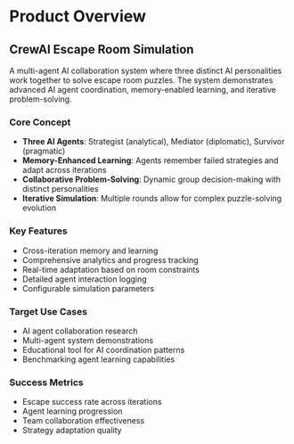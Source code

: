 # Product Overview

## CrewAI Escape Room Simulation

A multi-agent AI collaboration system where three distinct AI personalities work together to solve escape room puzzles. The system demonstrates advanced AI agent coordination, memory-enabled learning, and iterative problem-solving.

### Core Concept
- **Three AI Agents**: Strategist (analytical), Mediator (diplomatic), Survivor (pragmatic)
- **Memory-Enhanced Learning**: Agents remember failed strategies and adapt across iterations
- **Collaborative Problem-Solving**: Dynamic group decision-making with distinct personalities
- **Iterative Simulation**: Multiple rounds allow for complex puzzle-solving evolution

### Key Features
- Cross-iteration memory and learning
- Comprehensive analytics and progress tracking
- Real-time adaptation based on room constraints
- Detailed agent interaction logging
- Configurable simulation parameters

### Target Use Cases
- AI agent collaboration research
- Multi-agent system demonstrations
- Educational tool for AI coordination patterns
- Benchmarking agent learning capabilities

### Success Metrics
- Escape success rate across iterations
- Agent learning progression
- Team collaboration effectiveness
- Strategy adaptation quality